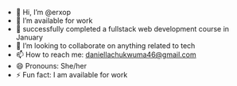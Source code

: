 - 👋 Hi, I’m @erxop
- 👀 I’m available for work
- 🌱 successfully completed a fullstack web development course in January  
- 💞️ I’m looking to collaborate on anything related to tech
- 📫 How to reach me: daniellachukwuma46@gmail.com
- 😄 Pronouns: She/her
- ⚡ Fun fact: I am available for work

<!---
erxop/erxop is a ✨ special ✨ repository because its `README.md` (this file) appears on your GitHub profile.
You can click the Preview link to take a look at your changes.
--->
